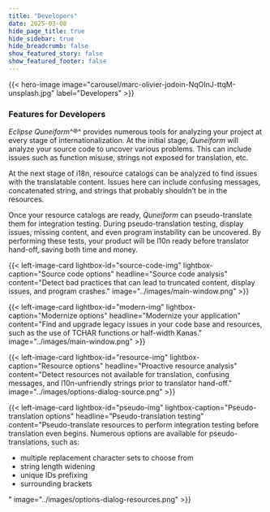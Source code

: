 ```yaml
---
title: "Developers"
date: 2025-03-08
hide_page_title: true
hide_sidebar: true
hide_breadcrumb: false
show_featured_story: false
show_featured_footer: false
---
```


{{< hero-image image="carousel/marc-olivier-jodoin-NqOInJ-ttqM-unsplash.jpg" label="Developers" >}}

### Features for Developers

*Eclipse Quneiform*^®^ provides numerous tools for analyzing your project at every stage of internationalization.
At the initial stage, *Quneiform* will analyze your source code to uncover various problems.
This can include issues such as function misuse, strings not exposed for translation, etc.

At the next stage of i18n, resource catalogs can be analyzed to find issues with the translatable content.
Issues here can include confusing messages, concatenated string, and strings that probably shouldn’t be in the resources.

Once your resource catalogs are ready, *Quneiform* can pseudo-translate them for integration testing.
During pseudo-translation testing, display issues, missing content, and even program instability can be uncovered.
By performing these tests, your product will be l10n ready before translator hand-off, saving both time and money.

{{< left-image-card
    lightbox-id="source-code-img" lightbox-caption="Source code options"
    headline="Source code analysis" content="Detect bad practices that can lead to truncated content, display issues, and program crashes."
    image="../images/main-window.png" >}}

{{< left-image-card
    lightbox-id="modern-img" lightbox-caption="Modernize options"
    headline="Modernize your application"
    content="Find and upgrade legacy issues in your code base and resources, such as the use of TCHAR functions or half-width Kanas."
    image="../images/main-window.png" >}}

{{< left-image-card
    lightbox-id="resource-img" lightbox-caption="Resource options"
    headline="Proactive resource analysis" content="Detect resources not available for translation, confusing messages, and l10n-unfriendly strings prior to translator hand-off."
    image="../images/options-dialog-source.png" >}}

{{< left-image-card
    lightbox-id="pseudo-img" lightbox-caption="Pseudo-translation options"
    headline="Pseudo-translation testing" content="Pseudo-translate resources to perform integration testing before translation even begins. Numerous options are available for pseudo-translations, such as:<ul><li>multiple replacement character sets to choose from</li><li>string length widening</li><li>unique IDs prefixing</li><li>surrounding brackets</li></ul>"
    image="../images/options-dialog-resources.png" >}}
